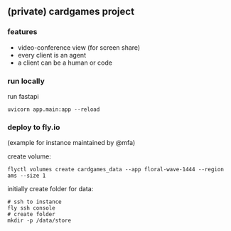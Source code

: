 ## (private) cardgames project

### features

- video-conference view (for screen share)
- every client is an agent
- a client can be a human or code

### run locally

run fastapi
```
uvicorn app.main:app --reload
```


### deploy to fly.io

(example for instance maintained by @mfa)

create volume:
```
flyctl volumes create cardgames_data --app floral-wave-1444 --region ams --size 1
```

initially create folder for data:
```
# ssh to instance
fly ssh console
# create folder
mkdir -p /data/store
```
